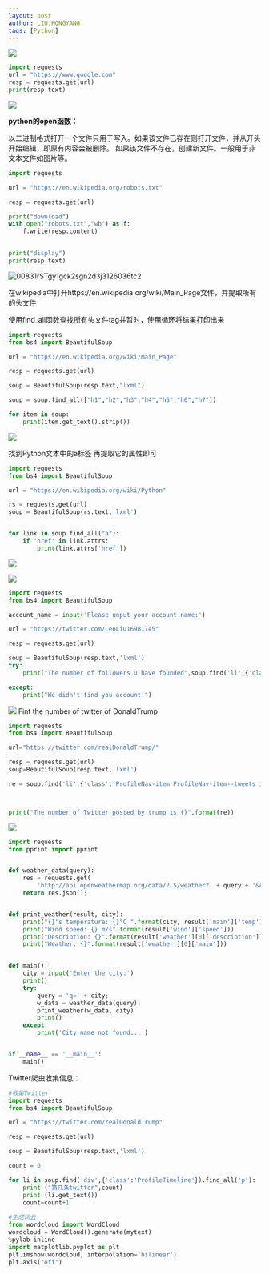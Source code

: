 ```yaml
---
layout: post
author: LIU,HONGYANG
tags: [Python]
---
```






![](https://tva1.sinaimg.cn/large/00831rSTgy1gck25nyc2gj311y03ktb2.jpg)

```python
import requests
url = "https://www.google.com"
resp = requests.get(url)
print(resp.text)
```



![](https://tva1.sinaimg.cn/large/00831rSTgy1gck2rh9wf7j313o03c41d.jpg)



**python的open函数：**

以二进制格式打开一个文件只用于写入。如果该文件已存在则打开文件，并从开头开始编辑，即原有内容会被删除。
如果该文件不存在，创建新文件。一般用于非文本文件如图片等。

```python
import requests

url = "https://en.wikipedia.org/robots.txt"

resp = requests.get(url)

print("download")
with open("robots.txt","wb") as f:
    f.write(resp.content)
    

print("display")
print(resp.text)
```



![00831rSTgy1gck2sgn2d3j3126036tc2](https://tva1.sinaimg.cn/large/00831rSTgy1gck8ybo8auj3126036gm2.jpg)



在wikipedia中打开https://en.wikipedia.org/wiki/Main_Page文件，并提取所有的头文件

使用find_all函数查找所有头文件tag并暂时，使用循环将结果打印出来



```python
import requests
from bs4 import BeautifulSoup

url = "https://en.wikipedia.org/wiki/Main_Page"

resp = requests.get(url)

soup = BeautifulSoup(resp.text,"lxml")

soup = soup.find_all(["h1","h2","h3","h4","h5","h6","h7"])

for item in soup:
    print(item.get_text().strip())
```



![](https://tva1.sinaimg.cn/large/00831rSTgy1gck3i4ddhwj313203sn0t.jpg)

找到Python文本中的a标签
再提取它的属性即可



```python
import requests
from bs4 import BeautifulSoup

url = "https://en.wikipedia.org/wiki/Python"

rs = requests.get(url)
soup = BeautifulSoup(rs.text,'lxml')


for link in soup.find_all("a"):
    if 'href' in link.attrs:    
        print(link.attrs['href'])

```



![](https://tva1.sinaimg.cn/large/00831rSTgy1gck53g8uenj30zw02gwga.jpg)

![](https://tva1.sinaimg.cn/large/00831rSTgy1gck6ex2hnlj31j60gy43e.jpg)



```python
import requests
from bs4 import BeautifulSoup

account_name = input('Please unput your account name:')

url = "https://twitter.com/LeoLiu16981745"

resp = requests.get(url)

soup = BeautifulSoup(resp.text,'lxml')
try:
    print("The number of followers u have founded",soup.find('li',{'class':'ProfileNav-item ProfileNav-item--following'}).find('a').find('span','ProfileNav-value').get_text())

except:
    print("We didn't find you account!")


```



![](https://tva1.sinaimg.cn/large/00831rSTgy1gck6fh1s4aj312u03swgm.jpg)
Fint the number of twitter of DonaldTrump



```python
import requests
from bs4 import BeautifulSoup

url="https://twitter.com/realDonaldTrump/"

resp = requests.get(url)
soup=BeautifulSoup(resp.text,'lxml')

re = soup.find('li',{'class':'ProfileNav-item ProfileNav-item--tweets is-active'}).find('a').find('span',{'class':'ProfileNav-value'}).attrs['data-count']



print("The number of Twitter posted by trump is {}".format(re))

```



![](https://tva1.sinaimg.cn/large/00831rSTgy1gck7q1ytipj314i03w0w4.jpg)





```python
import requests
from pprint import pprint


def weather_data(query):
    res = requests.get(
        'http://api.openweathermap.org/data/2.5/weather?' + query + '&APPID=****************************8&units=metric');
    return res.json();


def print_weather(result, city):
    print("{}'s temperature: {}°C ".format(city, result['main']['temp']))
    print("Wind speed: {} m/s".format(result['wind']['speed']))
    print("Description: {}".format(result['weather'][0]['description']))
    print("Weather: {}".format(result['weather'][0]['main']))


def main():
    city = input('Enter the city:')
    print()
    try:
        query = 'q=' + city;
        w_data = weather_data(query);
        print_weather(w_data, city)
        print()
    except:
        print('City name not found...')


if __name__ == '__main__':
    main()

```



Twitter爬虫收集信息：



```python
#收集Twitter
import requests
from bs4 import BeautifulSoup

url = "https://twitter.com/realDonaldTrump"

resp = requests.get(url)

soup = BeautifulSoup(resp.text,'lxml')

count = 0

for li in soup.find('div',{'class':'ProfileTimeline'}).find_all('p'):
    print ("第几条twitter",count)
    print (li.get_text())
    count=count+1
    
#生成词云 
from wordcloud import WordCloud
wordcloud = WordCloud().generate(mytext)
%pylab inline
import matplotlib.pyplot as plt
plt.imshow(wordcloud, interpolation='bilinear')
plt.axis("off")

```

